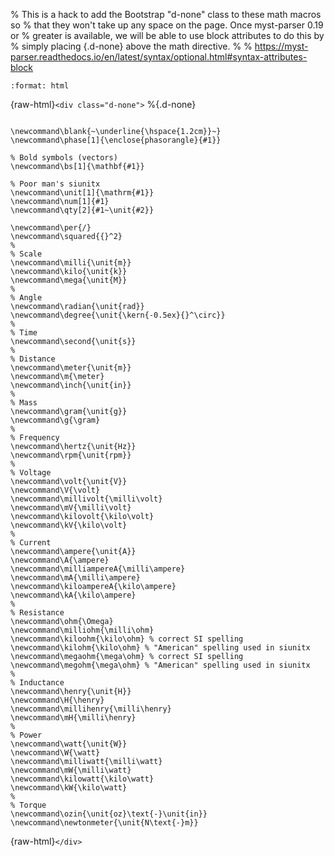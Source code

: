 % This is a hack to add the Bootstrap "d-none" class to these math macros so
% that they won't take up any space on the page. Once myst-parser 0.19 or
% greater is available, we will be able to use block attributes to do this by
% simply placing {.d-none} above the math directive.
%
% https://myst-parser.readthedocs.io/en/latest/syntax/optional.html#syntax-attributes-block

```{role} raw-html(raw)
:format: html
```
{raw-html}`<div class="d-none">`
%{.d-none}
```{math}

\newcommand\blank{~\underline{\hspace{1.2cm}}~}
\newcommand\phase[1]{\enclose{phasorangle}{#1}}

% Bold symbols (vectors)
\newcommand\bs[1]{\mathbf{#1}}

% Poor man's siunitx
\newcommand\unit[1]{\mathrm{#1}}
\newcommand\num[1]{#1}
\newcommand\qty[2]{#1~\unit{#2}}

\newcommand\per{/}
\newcommand\squared{{}^2}
%
% Scale
\newcommand\milli{\unit{m}}
\newcommand\kilo{\unit{k}}
\newcommand\mega{\unit{M}}
%
% Angle
\newcommand\radian{\unit{rad}}
\newcommand\degree{\unit{\kern{-0.5ex}{}^\circ}}
%
% Time
\newcommand\second{\unit{s}}
%
% Distance
\newcommand\meter{\unit{m}}
\newcommand\m{\meter}
\newcommand\inch{\unit{in}}
%
% Mass
\newcommand\gram{\unit{g}}
\newcommand\g{\gram}
%
% Frequency
\newcommand\hertz{\unit{Hz}}
\newcommand\rpm{\unit{rpm}}
%
% Voltage
\newcommand\volt{\unit{V}}
\newcommand\V{\volt}
\newcommand\millivolt{\milli\volt}
\newcommand\mV{\milli\volt}
\newcommand\kilovolt{\kilo\volt}
\newcommand\kV{\kilo\volt}
%
% Current
\newcommand\ampere{\unit{A}}
\newcommand\A{\ampere}
\newcommand\milliampereA{\milli\ampere}
\newcommand\mA{\milli\ampere}
\newcommand\kiloampereA{\kilo\ampere}
\newcommand\kA{\kilo\ampere}
%
% Resistance
\newcommand\ohm{\Omega}
\newcommand\milliohm{\milli\ohm}
\newcommand\kiloohm{\kilo\ohm} % correct SI spelling
\newcommand\kilohm{\kilo\ohm} % "American" spelling used in siunitx
\newcommand\megaohm{\mega\ohm} % correct SI spelling
\newcommand\megohm{\mega\ohm} % "American" spelling used in siunitx
%
% Inductance
\newcommand\henry{\unit{H}}
\newcommand\H{\henry}
\newcommand\millihenry{\milli\henry}
\newcommand\mH{\milli\henry}
%
% Power
\newcommand\watt{\unit{W}}
\newcommand\W{\watt}
\newcommand\milliwatt{\milli\watt}
\newcommand\mW{\milli\watt}
\newcommand\kilowatt{\kilo\watt}
\newcommand\kW{\kilo\watt}
%
% Torque
\newcommand\ozin{\unit{oz}\text{-}\unit{in}}
\newcommand\newtonmeter{\unit{N\text{-}m}}
```
{raw-html}`</div>`
